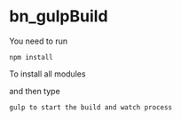 # bn_gulpBuild
You need to run 
```
npm install 
```
To install all modules

and then type 
```
gulp to start the build and watch process
